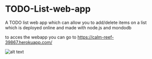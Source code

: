 # TODO-List-web-app
A TODO list web app which can allow you to add/delete items on a list which is deployed online and made with node.js and mondodb


to acces the webapp you can go to 
https://calm-reef-39867.herokuapp.com/


![alt text](https://raw.githubusercontent.com/veeralsharma/TODO-List-web-app/blob/master/Capture.PNG)
